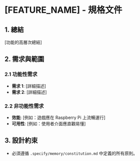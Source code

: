 # [FEATURE_NAME] - 規格文件

## 1. 總結

[功能的高層次總結]

## 2. 需求與範圍

### 2.1 功能性需求

- **需求 1**: [詳細描述]
- **需求 2**: [詳細描述]

### 2.2 非功能性需求

- **效能**: [例如：遊戲應在 Raspberry Pi 上流暢運行]
- **可用性**: [例如：使用者介面應直觀易懂]

## 3. 設計約束

- 必須遵循 `.specify/memory/constitution.md` 中定義的所有原則。
